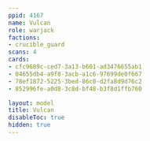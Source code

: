 ```yaml
---
ppid: 4167
name: Vulcan
role: warjack
factions:
- crucible_guard
scans: 4
cards:
- cfc9689c-ced7-3a13-b601-ad3476655ab1
- 04655db4-a9f8-3acb-a1c6-97699de0f667
- 78ef1872-5225-3bed-86c0-d2fa8d9d76c2
- 852996fe-a0d8-3c8d-bf48-b3f8d1ffb760

layout: model
title: Vulcan
disableToc: true
hidden: true
---
```

